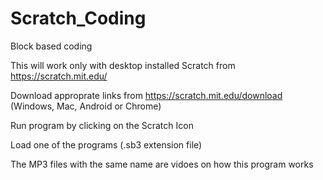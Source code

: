 # Scratch_Coding
Block based coding 

This will work only with desktop installed Scratch from https://scratch.mit.edu/

Download approprate links from https://scratch.mit.edu/download (Windows, Mac, Android or Chrome)

Run program by clicking on the Scratch Icon

Load one of the programs (.sb3 extension file)

The MP3 files with the same name are vidoes on how this program works
